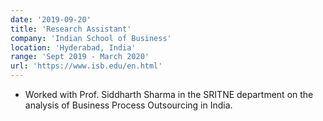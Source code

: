 ```yaml
---
date: '2019-09-20'
title: 'Research Assistant'
company: 'Indian School of Business'
location: 'Hyderabad, India'
range: 'Sept 2019 - March 2020'
url: 'https://www.isb.edu/en.html'
---
```


- Worked with Prof. Siddharth Sharma in the SRITNE department on the analysis of Business Process Outsourcing in India.
